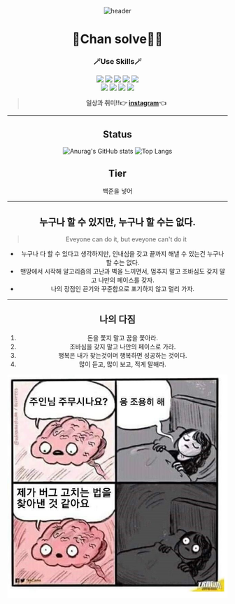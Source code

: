 <div align="center">

![header](https://capsule-render.vercel.app/api?type=waving&color=auto&height=250&section=header&text=Welcome!%20&fontSize=85&fontAlignY=40&desc=Enjoy%20My%20GitHub:D&descSize=20&descAlign=50)
# 🏃Chan solve🏃‍♂️
<div align="center">


<div align=center>
<h3>🪄Use Skills🪄</h3> 

<p>
<img src="https://img.shields.io/badge/VSCode-007ACC?style=for-the-badge&logo=VSCode&logoColor=white"> 
<img src="https://img.shields.io/badge/python-3776AB?style=for-the-badge&logo=python&logoColor=white"> 
<img src="https://img.shields.io/badge/SQLite-003B57?style=for-the-badge&logo=SQLite&logoColor=white">
<img src="https://img.shields.io/badge/HTML5-E34F26?style=for-the-badge&logo=HTML5&logoColor=white">
<img src="https://img.shields.io/badge/css-1572B6?style=for-the-badge&logo=css3&logoColor=white">
<br>
<img src="https://img.shields.io/badge/javascript-F7DF1E?style=for-the-badge&logo=javascript&logoColor=black"> 
<img src="https://img.shields.io/badge/django-092E20?style=for-the-badge&logo=django&logoColor=white">
<img src="https://img.shields.io/badge/github-181717?style=for-the-badge&logo=github&logoColor=white">
<img src="https://img.shields.io/badge/Git-F05032?style=for-the-badge&logo=Git&logoColor=white">
</div>

> **일상과 취미!!👉 [instagram](https://www.instagram.com/icysol_27)👈**
---
## Status
![Anurag's GitHub stats](https://github-readme-stats.vercel.app/api?username=cksthf3211&show_icons=true&theme=great-gatsby)
![Top Langs](https://github-readme-stats.vercel.app/api/top-langs/?username=cksthf3211&layout=compact&theme=great-gatsby)

## Tier
백준을 넣어
<hr>

## 누구나 할 수 있지만, 누구나 할 수는 없다.

> Eveyone can do it, but eveyone can't do it

- 누구나 다 할 수 있다고 생각하지만, 인내심을 갖고 끝까지 해낼 수 있는건 누구나 할 수는 없다.
- 맨땅에서 시작해 알고리즘의 고난과 벽을 느끼면서, 멈추지 말고 조바심도 갖지 말고 나만의 페이스를 갖자.
- 나의 장점인 끈기와 꾸준함으로 포기하지 않고 멀리 가자.
<hr>


## 나의 다짐

1. 돈을 쫓지 말고 꿈을 쫓아라.
2. 조바심을 갖지 말고 나만의 페이스로 가라.
3. 행복은 내가 찾는것이며 행복하면 성공하는 것이다.
4. 많이 듣고, 많이 보고, 적게 말해라.

![버그](README.assets/버그.jpg)
